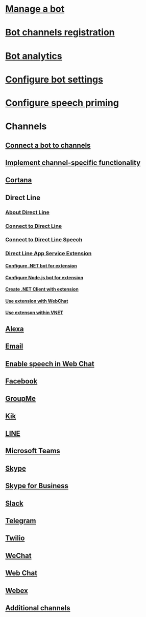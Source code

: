 # [Manage a bot](../bot-service-manage-overview.md)
# [Bot channels registration](../bot-service-quickstart-registration.md)
# [Bot analytics](../bot-service-manage-analytics.md)
# [Configure bot settings](../bot-service-manage-settings.md)
# [Configure speech priming](../bot-service-manage-speech-priming.md)
# Channels
## [Connect a bot to channels](../bot-service-manage-channels.md)
## [Implement channel-specific functionality](../v4sdk/bot-builder-channeldata.md)
## [Cortana](../bot-service-channel-connect-cortana.md)
## Direct Line
### [About Direct Line](../bot-service-channel-directline.md)
### [Connect to Direct Line](../bot-service-channel-connect-directline.md)
### [Connect to Direct Line Speech](../bot-service-channel-connect-directlinespeech.md)
### [Direct Line App Service Extension](../bot-service-channel-directline-extension.md)
#### [Configure .NET bot for extension](../bot-service-channel-directline-extension-net-bot.md)
#### [Configure Node.js bot for extension](../bot-service-channel-directline-extension-node-bot.md)
#### [Create .NET Client with extension](../bot-service-channel-directline-extension-net-client.md)
#### [Use extension with WebChat](../bot-service-channel-directline-extension-webchat-client.md)
#### [Use extenson within VNET](../bot-service-channel-directline-extension-vnet.md)
## [Alexa](../bot-service-channel-connect-alexa.md)
## [Email](../bot-service-channel-connect-email.md)
## [Enable speech in Web Chat](../bot-service-channel-connect-webchat-speech.md)
## [Facebook](../bot-service-channel-connect-facebook.md)
## [GroupMe](../bot-service-channel-connect-groupme.md)
## [Kik](../bot-service-channel-connect-kik.md)
## [LINE](../bot-service-channel-connect-line.md)
## [Microsoft Teams](../channel-connect-teams.md)
## [Skype](../bot-service-channel-connect-skype.md)
## [Skype for Business](../bot-service-channel-connect-skypeforbusiness.md)
## [Slack](../bot-service-channel-connect-slack.md)
## [Telegram](../bot-service-channel-connect-telegram.md)
## [Twilio](../bot-service-channel-connect-twilio.md)
## [WeChat](../bot-service-channel-connect-wechat.md)
## [Web Chat](../bot-service-channel-connect-webchat.md)
## [Webex](../bot-service-adapter-connect-webex.md)
## [Additional channels](../bot-service-channel-additional-channels.md)

<!--
Moved up
# [Configure bot settings](../bot-service-manage-settings.md)
# [Configure speech priming](../bot-service-manage-speech-priming.md)
# [Register a bot with Azure Bot Service](../bot-service-quickstart-registration.md)
-->
<!-- # Obsolete [Migrate your bot](../bot-service-migrate-bot.md) -->